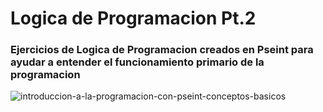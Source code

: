 # **Logica de Programacion Pt.2**
### Ejercicios de Logica de Programacion creados en Pseint para ayudar a entender el funcionamiento primario de la programacion
![introduccion-a-la-programacion-con-pseint-conceptos-basicos](https://github.com/user-attachments/assets/32cf1a4f-f02c-493c-bb34-0b3d6bfb660a)
